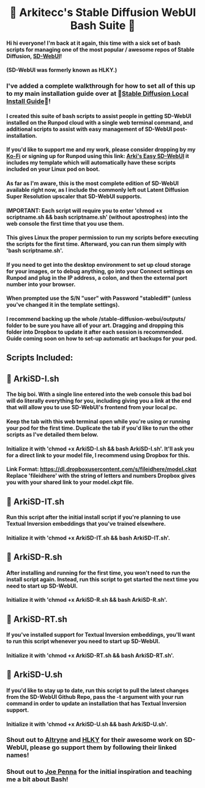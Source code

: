 # <h1 align="center">📔 Arkitecc's Stable Diffusion WebUI Bash Suite 📔</h1>

#### Hi hi everyone! I'm back at it again, this time with a sick set of bash scripts for managing one of the most popular / awesome repos of Stable Diffusion, [SD-WebUI](https://github.com/sd-webui/stable-diffusion-webui)! 

#### (SD-WebUI was formerly known as HLKY.)

### I've added a complete walkthrough for how to set all of this up to my main installation guide over at 📔[Stable Diffusion Local Install Guide](https://docs.google.com/document/d/1owAMJGe56sbocCdrv7IO8fM6I4NLqxZ2bJgfI7EsYAw/edit#heading=h.lol8qgvyhlg2)📔!

#### I created this suite of bash scripts to assist people in getting SD-WebUI installed on the Runpod cloud with a single web terminal command, and additional scripts to assist with easy management of SD-WebUI post-installation.

#### If you'd like to support me and my work, please consider dropping by my [Ko-Fi](https://ko-fi.com/arkitecc) or signing up for Runpod using this link: [Arki's Easy SD-WebUI](https://runpod.io/gsc?template=2zlpsxev91&ref=borq1onw)  it includes my template which will automatically have these scripts included on your Linux pod on boot.

#### As far as I'm aware, this is the most complete edition of SD-WebUI available right now, as I include the commonly left out Latent Diffusion Super Resolution upscaler that SD-WebUI supports. 

#### IMPORTANT: Each script will require you to enter 'chmod +x scriptname.sh && bash scriptname.sh' (without apostrophes) into the web console the first time that you use them.

#### This gives Linux the proper permission to run my scripts before executing the scripts for the first time. Afterward, you can run them simply with 'bash scriptname.sh'.

#### If you need to get into the desktop environment to set up cloud storage for your images, or to debug anything, go into your Connect settings on Runpod and plug in the IP address, a colon, and then the external port number into your browser. 

#### When prompted use the S/N "user" with Password "stablediff" (unless you've changed it in the template settings).

#### I recommend backing up the whole /stable-diffusion-webui/outputs/ folder to be sure you have all of your art. Dragging and dropping this folder into Dropbox to update it after each session is recommended. Guide coming soon on how to set-up automatic art backups for your pod.  


## Scripts Included: 

## 📔 ArkiSD-I.sh

#### The big boi. With a single line entered into the web console this bad boi will do literally everything for you, including giving you a link at the end that will allow you to use SD-WebUI's frontend from your local pc. 

#### Keep the tab with this web terminal open while you're using or running your pod for the first time. Duplicate the tab if you'd like to run the other scripts as I've detailed them below.

#### Initialize it with 'chmod +x ArkiSD-I.sh && bash ArkiSD-I.sh'. It'll ask you for a direct link to your model file, I recommend using Dropbox for this. 

#### Link Format: https://dl.dropboxusercontent.com/s/fileidhere/model.ckpt Replace 'fileidhere' with the string of letters and numbers Dropbox gives you with your shared link to your model.ckpt file.  

## 📔 ArkiSD-IT.sh

#### Run this script after the initial install script if you're planning to use Textual Inversion embeddings that you've trained elsewhere. 
#### Initialize it with 'chmod +x ArkiSD-IT.sh && bash ArkiSD-IT.sh'.

## 📔 ArkiSD-R.sh 

#### After installing and running for the first time, you won't need to run the install script again. Instead, run this script to get started the next time you need to start up SD-WebUI.

#### Initialize it with 'chmod +x ArkiSD-R.sh && bash ArkiSD-R.sh'.

## 📔 ArkiSD-RT.sh 

#### If you've installed support for Textual Inversion embeddings, you'll want to run this script whenever you need to start up SD-WebUI. 

#### Initialize it with 'chmod +x ArkiSD-RT.sh && bash ArkiSD-RT.sh'.

## 📔 ArkiSD-U.sh

#### If you'd like to stay up to date, run this script to pull the latest changes from the SD-WebUI Github Repo, pass the -t argument with your run command in order to update an installation that has Textual Inversion support.

#### Initialize it with 'chmod +x ArkiSD-U.sh && bash ArkiSD-U.sh'. 

### Shout out to [Altryne](https://github.com/altryne) and [HLKY](https://github.com/hlky) for their awesome work on SD-WebUI, please go support them by following their linked names! 

### Shout out to [Joe Penna](https://twitter.com/MysteryGuitarM) for the initial inspiration and teaching me a bit about Bash!
